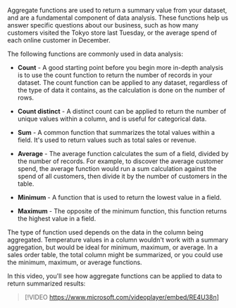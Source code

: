 Aggregate functions are used to return a summary value from your dataset, and are a fundamental component of data analysis. These functions help us answer specific questions about our business, such as how many customers visited the Tokyo store last Tuesday, or  the average spend of each online customer in December.

The following functions are commonly used in data analysis:

- **Count** - A good starting point before you begin more in-depth analysis is to use the count function to return the number of records in your dataset. The count function can be applied to any dataset, regardless of the type of data it contains, as the calculation is done on the number of rows. 

- **Count distinct** - A distinct count can be applied to return the number of unique values within a column, and is useful for categorical data.

- **Sum** - A common function that summarizes the total values within a field. It's used to return values such as total sales or revenue.

- **Average** - The average function calculates the sum of a field, divided by the number of records. For example, to discover the average customer spend, the average function would run a sum calculation against the spend of all customers, then divide it by the number of customers in the table.

- **Minimum** - A function that is used to return the lowest value in a field.

- **Maximum** - The opposite of the minimum function, this function returns the highest value in a field.

The type of function used depends on the data in the column being aggregated. Temperature values in a column wouldn't work with a summary aggregation, but would be ideal for minimum, maximum, or average. In a sales order table, the total column might be summarized, or you could use the minimum, maximum, or average functions.

In this video, you'll see how aggregate functions can be applied to data to return summarized results:

> [!VIDEO https://www.microsoft.com/videoplayer/embed/RE4U38n]
